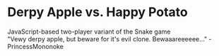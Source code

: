 # Derpy Apple vs. Happy Potato
JavaScript-based two-player variant of the Snake game  
"Vewy derpy apple, but beware for it's evil clone. Bewaaareeeeee..." -PrincessMononoke
